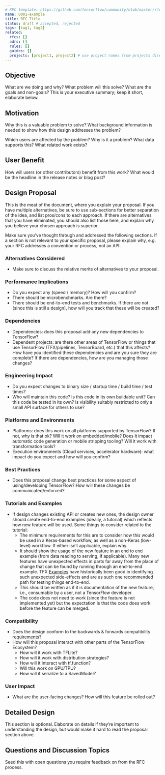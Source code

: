 ```yaml
---
# RFC template: https://github.com/tensorflow/community/blob/master/rfcs/yyyymmdd-rfc-template.md
name: 0001-example 
title: RFC Title
status: draft # accepted, rejected
tags: [tag1, tag2]
related:
  rfcs: []
  adrs: []
  rules: []
  guides: []
  projects: [project1, project2] # use project names from projects directory
---
```


## Objective

What are we doing and why? What problem will this solve? What are the goals and
non-goals? This is your executive summary; keep it short, elaborate below.

## Motivation

Why this is a valuable problem to solve? What background information is needed
to show how this design addresses the problem?

Which users are affected by the problem? Why is it a problem? What data supports
this? What related work exists?

## User Benefit

How will users (or other contributors) benefit from this work? What would be the
headline in the release notes or blog post?

## Design Proposal

This is the meat of the document, where you explain your proposal. If you have
multiple alternatives, be sure to use sub-sections for better separation of the
idea, and list pros/cons to each approach. If there are alternatives that you
have eliminated, you should also list those here, and explain why you believe
your chosen approach is superior.

Make sure you’ve thought through and addressed the following sections. If a section is not relevant to your specific proposal, please explain why, e.g. your RFC addresses a convention or process, not an API.

### Alternatives Considered

* Make sure to discuss the relative merits of alternatives to your proposal.

### Performance Implications

* Do you expect any (speed / memory)? How will you confirm?
* There should be microbenchmarks. Are there?
* There should be end-to-end tests and benchmarks. If there are not (since this is still a design), how will you track that these will be created?

### Dependencies

* Dependencies: does this proposal add any new dependencies to TensorFlow?
* Dependent projects: are there other areas of TensorFlow or things that use TensorFlow (TFX/pipelines, TensorBoard, etc.) that this affects? How have you identified these dependencies and are you sure they are complete? If there are dependencies, how are you managing those changes?

### Engineering Impact

* Do you expect changes to binary size / startup time / build time / test times?
* Who will maintain this code? Is this code in its own buildable unit? Can this code be tested in its own? Is visibility suitably restricted to only a small API surface for others to use?

### Platforms and Environments

* Platforms: does this work on all platforms supported by TensorFlow? If not, why is that ok? Will it work on embedded/mobile? Does it impact automatic code generation or mobile stripping tooling? Will it work with transformation tools?
* Execution environments (Cloud services, accelerator hardware): what impact do you expect and how will you confirm?

### Best Practices

* Does this proposal change best practices for some aspect of using/developing TensorFlow? How will these changes be communicated/enforced?

### Tutorials and Examples

* If design changes existing API or creates new ones, the design owner should create end-to-end examples (ideally, a tutorial) which reflects how new feature will be used. Some things to consider related to the tutorial:
  - The minimum requirements for this are to consider how this would be used in a Keras-based workflow, as well as a non-Keras (low-level) workflow. If either isn’t applicable, explain why.
  - It should show the usage of the new feature in an end to end example (from data reading to serving, if applicable). Many new features have unexpected effects in parts far away from the place of change that can be found by running through an end-to-end example. TFX [Examples](https://github.com/tensorflow/tfx/tree/master/tfx/examples) have historically been good in identifying such unexpected side-effects and are as such one recommended path for testing things end-to-end.
  - This should be written as if it is documentation of the new feature, i.e., consumable by a user, not a TensorFlow developer. 
  - The code does not need to work (since the feature is not implemented yet) but the expectation is that the code does work before the feature can be merged. 

### Compatibility

* Does the design conform to the backwards & forwards compatibility [requirements](https://www.tensorflow.org/programmers_guide/version_compat)?
* How will this proposal interact with other parts of the TensorFlow Ecosystem?
  - How will it work with TFLite?
  - How will it work with distribution strategies?
  - How will it interact with tf.function?
  - Will this work on GPU/TPU?
  - How will it serialize to a SavedModel?

### User Impact

* What are the user-facing changes? How will this feature be rolled out?

## Detailed Design

This section is optional. Elaborate on details if they’re important to
understanding the design, but would make it hard to read the proposal section
above.

## Questions and Discussion Topics

Seed this with open questions you require feedback on from the RFC process.